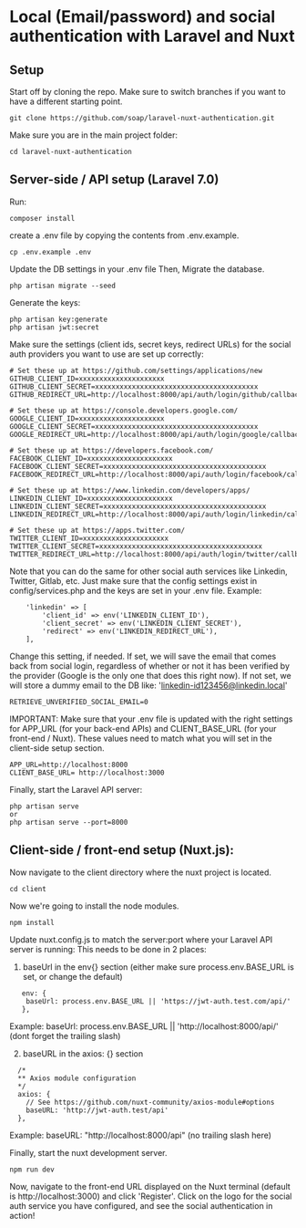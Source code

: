 # Local (Email/password) and social authentication with Laravel and Nuxt

## Setup

Start off by cloning the repo. Make sure to switch branches if you want to have a different starting point.

```
git clone https://github.com/soap/laravel-nuxt-authentication.git
```

Make sure you are in the main project folder:

```
cd laravel-nuxt-authentication
```

## Server-side / API setup (Laravel 7.0)

Run:

```
composer install
```

create a .env file by copying the contents from .env.example.

```
cp .env.example .env
```

Update the DB settings in your .env file
Then, Migrate the database.

```
php artisan migrate --seed
```

Generate the keys:

```
php artisan key:generate
php artisan jwt:secret
```

Make sure the settings (client ids, secret keys, redirect URLs) for the social auth providers you want to use are set up correctly:

```
# Set these up at https://github.com/settings/applications/new
GITHUB_CLIENT_ID=xxxxxxxxxxxxxxxxxxxxx
GITHUB_CLIENT_SECRET=xxxxxxxxxxxxxxxxxxxxxxxxxxxxxxxxxxxxxxxx
GITHUB_REDIRECT_URL=http://localhost:8000/api/auth/login/github/callback

# Set these up at https://console.developers.google.com/
GOOGLE_CLIENT_ID=xxxxxxxxxxxxxxxxxxxxx
GOOGLE_CLIENT_SECRET=xxxxxxxxxxxxxxxxxxxxxxxxxxxxxxxxxxxxxxxx
GOOGLE_REDIRECT_URL=http://localhost:8000/api/auth/login/google/callback

# Set these up at https://developers.facebook.com/
FACEBOOK_CLIENT_ID=xxxxxxxxxxxxxxxxxxxxx
FACEBOOK_CLIENT_SECRET=xxxxxxxxxxxxxxxxxxxxxxxxxxxxxxxxxxxxxxxx
FACEBOOK_REDIRECT_URL=http://localhost:8000/api/auth/login/facebook/callback

# Set these up at https://www.linkedin.com/developers/apps/
LINKEDIN_CLIENT_ID=xxxxxxxxxxxxxxxxxxxxx
LINKEDIN_CLIENT_SECRET=xxxxxxxxxxxxxxxxxxxxxxxxxxxxxxxxxxxxxxxx
LINKEDIN_REDIRECT_URL=http://localhost:8000/api/auth/login/linkedin/callback

# Set these up at https://apps.twitter.com/
TWITTER_CLIENT_ID=xxxxxxxxxxxxxxxxxxxxx
TWITTER_CLIENT_SECRET=xxxxxxxxxxxxxxxxxxxxxxxxxxxxxxxxxxxxxxxx
TWITTER_REDIRECT_URL=http://localhost:8000/api/auth/login/twitter/callback

```

Note that you can do the same for other social auth services like Linkedin, Twitter, Gitlab, etc. Just make sure that the config settings exist in config/services.php and the keys are set in your .env file.
Example:

```
    'linkedin' => [
        'client_id' => env('LINKEDIN_CLIENT_ID'),
        'client_secret' => env('LINKEDIN_CLIENT_SECRET'),
        'redirect' => env('LINKEDIN_REDIRECT_URL'),
    ],

```

Change this setting, if needed. 
If set, we will save the email that comes back from social login, regardless of whether or not it has been verified by the provider (Google is the only one that does this right now). If not set, we will store a dummy email to the DB like: 'linkedin-id123456@linkedin.local'
```
RETRIEVE_UNVERIFIED_SOCIAL_EMAIL=0
```

IMPORTANT: Make sure that your .env file is updated with the right settings for APP_URL (for your back-end APIs) and CLIENT_BASE_URL (for your front-end / Nuxt). These values need to match what you will set in the client-side setup section.

```
APP_URL=http://localhost:8000
CLIENT_BASE_URL= http://localhost:3000
```

Finally, start the Laravel API server:

```
php artisan serve
or
php artisan serve --port=8000
```

## Client-side / front-end setup (Nuxt.js):

Now navigate to the client directory where the nuxt project is located.

```
cd client
```

Now we're going to install the node modules.

```
npm install
```

Update nuxt.config.js to match the server:port where your Laravel API server is running:
This needs to be done in 2 places:

1. baseUrl in the env{} section (either make sure process.env.BASE_URL is set, or change the default)

```
   env: {
    baseUrl: process.env.BASE_URL || 'https://jwt-auth.test.com/api/'
   },
```

Example: baseUrl: process.env.BASE_URL || 'http://localhost:8000/api/'
(dont forget the trailing slash)

2. baseURL in the axios: {} section

```
  /*
  ** Axios module configuration
  */
  axios: {
    // See https://github.com/nuxt-community/axios-module#options
    baseURL: 'http://jwt-auth.test/api'
  },
```

Example: baseURL: "http://localhost:8000/api" (no trailing slash here)

Finally, start the nuxt development server.

```
npm run dev
```

Now, navigate to the front-end URL displayed on the Nuxt terminal (default is http://localhost:3000) and click 'Register'. Click on the logo for the social auth service you have configured, and see the social authentication in action!
